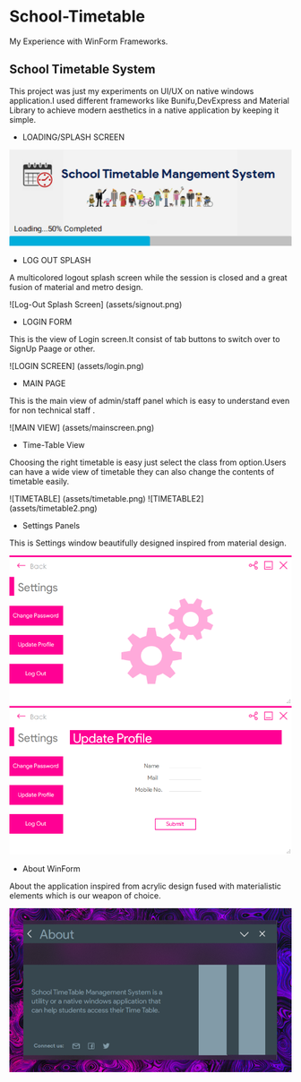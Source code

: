 # School-Timetable
My Experience with WinForm Frameworks.

## School Timetable System

This project was just my experiments on UI/UX on native windows application.I used different frameworks like Bunifu,DevExpress and Material Library to achieve modern aesthetics in a native application by keeping it simple.

- LOADING/SPLASH SCREEN

![Loading Screen](assets/splash.png)

- LOG OUT SPLASH 

A multicolored logout splash screen while the session is closed and a great fusion of material and metro design.

![Log-Out Splash Screen] (assets/signout.png)

- LOGIN FORM

This is the view of Login screen.It consist of tab buttons to switch over to SignUp Paage or other.

![LOGIN SCREEN] (assets/login.png)

- MAIN PAGE

This is the main view of admin/staff panel which is easy to understand even for non technical staff .

![MAIN VIEW] (assets/mainscreen.png)

- Time-Table View

Choosing the right timetable is easy just select the class from option.Users can have a wide view of timetable they can also change the contents of timetable easily.

![TIMETABLE] (assets/timetable.png)
![TIMETABLE2] (assets/timetable2.png)

- Settings Panels

This is Settings window beautifully designed inspired from material design.
 
![Settings](assets/settings.png)
![Profile](assets/profilemenu.png)

- About WinForm

About the application inspired from acrylic design fused with materialistic elements which is our weapon of choice.

![About-me](assets/aboutus.png)

